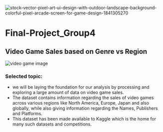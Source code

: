 ![stock-vector-pixel-art-ui-design-with-outdoor-landscape-background-colorful-pixel-arcade-screen-for-game-design-1841305270](https://user-images.githubusercontent.com/96400887/189211537-3dd9b394-09dd-42bc-bb7c-c2ee49fb37b7.jpg)
# Final-Project_Group4

## Video Game Sales based on Genre vs Region

![video game image](https://user-images.githubusercontent.com/96400887/189182829-316a4a6d-ee96-47b2-b1aa-0d05cb325647.jpg)


### Selected topic:

- we will be laying the foundation for our analysis by processing and exploring a large amount of data on video game sales.
- The dataset contains information regarding the sales of video games across various regions like North America, Europe, Japan and also globally, while also giving information regarding the Names, Publishers and Platforms.
- This dataset has been made available to Kaggle which is the home for many such datasets and competitions.
